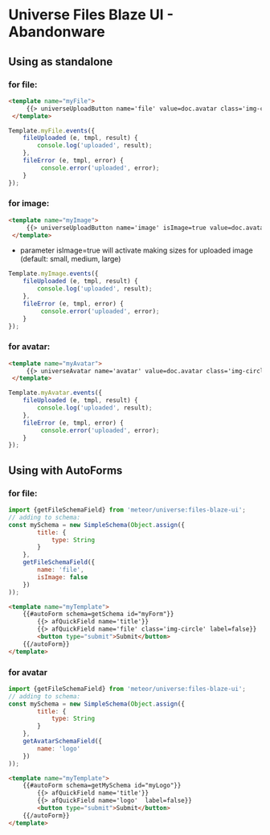 # Universe Files Blaze UI - Abandonware

## Using as standalone

### for file:

```html
<template name="myFile">
     {{> universeUploadButton name='file' value=doc.avatar class='img-circle'}}
 </template>
```

```js
Template.myFile.events({
    fileUploaded (e, tmpl, result) {
        console.log('uploaded', result);
    },
    fileError (e, tmpl, error) {
         console.error('uploaded', error);
    }
});
```

### for image:

```html
<template name="myImage">
     {{> universeUploadButton name='image' isImage=true value=doc.avatar class='img-circle'}}
 </template>
```

- parameter isImage=true will activate making sizes for uploaded image (default: small, medium, large)

```js
Template.myImage.events({
    fileUploaded (e, tmpl, result) {
        console.log('uploaded', result);
    },
    fileError (e, tmpl, error) {
         console.error('uploaded', error);
    }
});
```

### for avatar:

```html
<template name="myAvatar">
     {{> universeAvatar name='avatar' value=doc.avatar class='img-circle'}}
 </template>
```

```js
Template.myAvatar.events({
    fileUploaded (e, tmpl, result) {
        console.log('uploaded', result);
    },
    fileError (e, tmpl, error) {
         console.error('uploaded', error);
    }
});
```

## Using with AutoForms

### for file:

```js
import {getFileSchemaField} from 'meteor/universe:files-blaze-ui';
// adding to schema:
const mySchema = new SimpleSchema(Object.assign({
        title: {
            type: String
        }
    },
    getFileSchemaField({
        name: 'file',
        isImage: false
    })
));
```

```html
<template name="myTemplate">
    {{#autoForm schema=getSchema id="myForm"}}
        {{> afQuickField name='title'}}
        {{> afQuickField name='file' class='img-circle' label=false}}
        <button type="submit">Submit</button>
    {{/autoForm}}
</template>
```

### for avatar

```js
import {getFileSchemaField} from 'meteor/universe:files-blaze-ui';
// adding to schema:
const mySchema = new SimpleSchema(Object.assign({
        title: {
            type: String
        }
    },
    getAvatarSchemaField({
        name: 'logo'
    })
));
```

```html
<template name="myTemplate">
    {{#autoForm schema=getMySchema id="myLogo"}}
        {{> afQuickField name='title'}}
        {{> afQuickField name='logo'  label=false}}
        <button type="submit">Submit</button>
    {{/autoForm}}
</template>
```
